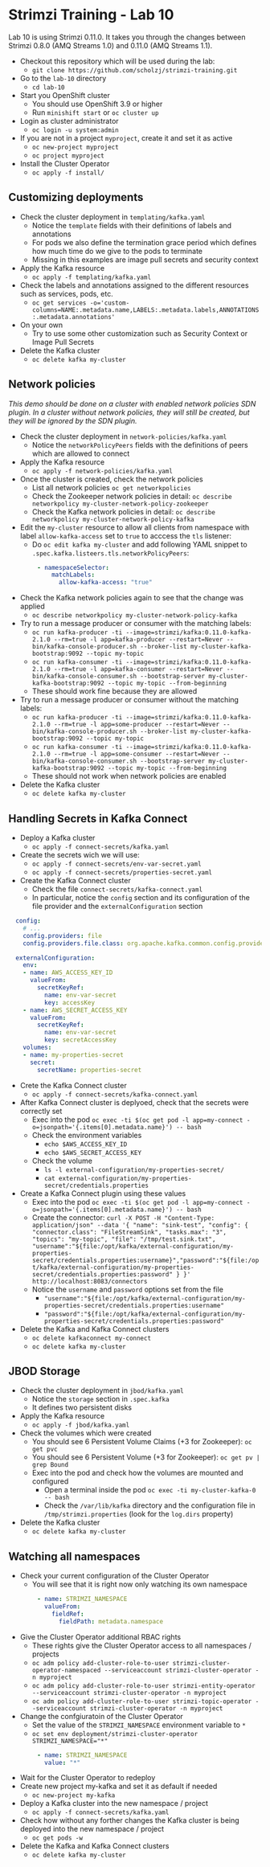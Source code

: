 # Strimzi Training - Lab 10

Lab 10 is using Strimzi 0.11.0. It takes you through the changes between Strimzi 0.8.0 (AMQ Streams 1.0) and 0.11.0 (AMQ Streams 1.1).

* Checkout this repository which will be used during the lab:
  * `git clone https://github.com/scholzj/strimzi-training.git`
* Go to the `lab-10` directory
  * `cd lab-10`
* Start you OpenShift cluster
  * You should use OpenShift 3.9 or higher
  * Run `minishift start` or `oc cluster up`
* Login as cluster administrator
  * `oc login -u system:admin`
* If you are not in a project `myproject`, create it and set it as active
  * `oc new-project myproject`
  * `oc project myproject`
* Install the Cluster Operator
  * `oc apply -f install/`

## Customizing deployments

* Check the cluster deployment in `templating/kafka.yaml`
  * Notice the `template` fields with their definitions of labels and annotations
  * For pods we also define the termination grace period which defines how much time do we give to the pods to terminate
  * Missing in this examples are image pull secrets and security context
* Apply the Kafka resource
  * `oc apply -f templating/kafka.yaml`
* Check the labels and annotations assigned to the different resources such as services, pods, etc.
  * `oc get services -o='custom-columns=NAME:.metadata.name,LABELS:.metadata.labels,ANNOTATIONS:.metadata.annotations'`
* On your own
  * Try to use some other customization such as Security Context or Image Pull Secrets
* Delete the Kafka cluster
  * `oc delete kafka my-cluster`

## Network policies

_This demo should be done on a cluster with enabled network policies SDN plugin. In a cluster without network policies, they will still be created, but they will be ignored by the SDN plugin._

* Check the cluster deployment in `network-policies/kafka.yaml`
  * Notice the `networkPolicyPeers` fields with the definitions of peers which are allowed to connect
* Apply the Kafka resource
  * `oc apply -f network-policies/kafka.yaml`
* Once the cluster is created, check the network policies
  * List all network policies `oc get networkpolicies`
  * Check the Zookeeper network policies in detail: `oc describe networkpolicy my-cluster-network-policy-zookeeper`
  * Check the Kafka network policies in detail: `oc describe networkpolicy my-cluster-network-policy-kafka`
* Edit the `my-cluster` resource to allow all clients from namespace with label `allow-kafka-access` set to `true` to acccess the `tls` listener:
  * Do `oc edit kafka my-cluster` and add following YAML snippet to `.spec.kafka.listeers.tls.networkPolicyPeers`:

```yaml
        - namespaceSelector:
            matchLabels:
              allow-kafka-access: "true"
```

* Check the Kafka network policies again to see that the change was applied
  * `oc describe networkpolicy my-cluster-network-policy-kafka`
* Try to run a message producer or consumer with the matching labels:
  * `oc run kafka-producer -ti --image=strimzi/kafka:0.11.0-kafka-2.1.0 --rm=true -l app=kafka-producer --restart=Never -- bin/kafka-console-producer.sh --broker-list my-cluster-kafka-bootstrap:9092 --topic my-topic`
  * `oc run kafka-consumer -ti --image=strimzi/kafka:0.11.0-kafka-2.1.0 --rm=true -l app=kafka-consumer --restart=Never -- bin/kafka-console-consumer.sh --bootstrap-server my-cluster-kafka-bootstrap:9092 --topic my-topic --from-beginning`
  * These should work fine because they are allowed
* Try to run a message producer or consumer without the matching labels:
  * `oc run kafka-producer -ti --image=strimzi/kafka:0.11.0-kafka-2.1.0 --rm=true -l app=some-producer --restart=Never -- bin/kafka-console-producer.sh --broker-list my-cluster-kafka-bootstrap:9092 --topic my-topic`
  * `oc run kafka-consumer -ti --image=strimzi/kafka:0.11.0-kafka-2.1.0 --rm=true -l app=some-consumer --restart=Never -- bin/kafka-console-consumer.sh --bootstrap-server my-cluster-kafka-bootstrap:9092 --topic my-topic --from-beginning`
  * These should not work when network policies are enabled
* Delete the Kafka cluster
  * `oc delete kafka my-cluster`

## Handling Secrets in Kafka Connect

* Deploy a Kafka cluster 
  * `oc apply -f connect-secrets/kafka.yaml`
* Create the secrets wich we will use:
  * `oc apply -f connect-secrets/env-var-secret.yaml`
  * `oc apply -f connect-secrets/properties-secret.yaml`
* Create the Kafka Connect cluster
  * Check the file `connect-secrets/kafka-connect.yaml`
  * In particular, notice the `config` section and its configuration of the file provider and the `externalConfiguration` section

```yaml
  config:
    # ...
    config.providers: file
    config.providers.file.class: org.apache.kafka.common.config.provider.FileConfigProvider
```     

```yaml
  externalConfiguration:
    env:
    - name: AWS_ACCESS_KEY_ID
      valueFrom:
        secretKeyRef:
          name: env-var-secret
          key: accessKey
    - name: AWS_SECRET_ACCESS_KEY
      valueFrom:
        secretKeyRef:
          name: env-var-secret
          key: secretAccessKey
    volumes:
    - name: my-properties-secret
      secret:
        secretName: properties-secret
```

* Crete the Kafka Connect cluster
  * `oc apply -f connect-secrets/kafka-connect.yaml`
* After Kafka Connect cluster is deplyoed, check that the secrets were correctly set
  * Exec into the pod `oc exec -ti $(oc get pod -l app=my-connect -o=jsonpath='{.items[0].metadata.name}') -- bash`
  * Check the environment variables
    * `echo $AWS_ACCESS_KEY_ID`
    * `echo $AWS_SECRET_ACCESS_KEY`
  * Check the volume
    * `ls -l external-configuration/my-properties-secret/`
    * `cat external-configuration/my-properties-secret/credentials.properties`
* Create a Kafka Connect plugin using these values
  * Exec into the pod `oc exec -ti $(oc get pod -l app=my-connect -o=jsonpath='{.items[0].metadata.name}') -- bash`
  * Create the connector:
    `curl -X POST -H "Content-Type: application/json" --data '{ "name": "sink-test", "config": { "connector.class": "FileStreamSink", "tasks.max": "3", "topics": "my-topic", "file": "/tmp/test.sink.txt", "username":"${file:/opt/kafka/external-configuration/my-properties-secret/credentials.properties:username}","password":"${file:/opt/kafka/external-configuration/my-properties-secret/credentials.properties:password" } }' http://localhost:8083/connectors`
  * Notice the `username` and `password` options set from the file
    * `"username":"${file:/opt/kafka/external-configuration/my-properties-secret/credentials.properties:username"`
    * `"password":"${file:/opt/kafka/external-configuration/my-properties-secret/credentials.properties:password"`
* Delete the Kafka and Kafka Connect clusters
  * `oc delete kafkaconnect my-connect`
  * `oc delete kafka my-cluster`

## JBOD Storage

* Check the cluster deployment in `jbod/kafka.yaml`
  * Notice the `storage` section in `.spec.kafka`
  * It defines two persistent disks
* Apply the Kafka resource
  * `oc apply -f jbod/kafka.yaml`
* Check the volumes which were created
  * You should see 6 Persistent Volume Claims (+3 for Zookeeper): `oc get pvc`
  * You should see 6 Persistent Volume (+3 for Zookeeper): `oc get pv | grep Bound`
  * Exec into the pod and check how the volumes are mounted and configured
    * Open a terminal inside the pod `oc exec -ti my-cluster-kafka-0 -- bash`
    * Check the `/var/lib/kafka` directory and the configuration file in `/tmp/strimzi.properties` (look for the `log.dirs` property)
* Delete the Kafka cluster
  * `oc delete kafka my-cluster`

## Watching all namespaces

* Check your current configuration of the Cluster Operator
  * You will see that it is right now only watching its own namespace

```yaml
        - name: STRIMZI_NAMESPACE
          valueFrom:
            fieldRef:
              fieldPath: metadata.namespace
```

* Give the Cluster Operator additional RBAC rights
  * These rights give the Cluster Operator access to all namespaces / projects
  * `oc adm policy add-cluster-role-to-user strimzi-cluster-operator-namespaced --serviceaccount strimzi-cluster-operator -n myproject`
  * `oc adm policy add-cluster-role-to-user strimzi-entity-operator --serviceaccount strimzi-cluster-operator -n myproject`
  * `oc adm policy add-cluster-role-to-user strimzi-topic-operator --serviceaccount strimzi-cluster-operator -n myproject`
* Change the confgiuratoin of the Cluster Operator
  * Set the value of the `STRIMZI_NAMESPACE` environment variable to `*`
  * `oc set env deployment/strimzi-cluster-operator STRIMZI_NAMESPACE="*"`

```yaml
        - name: STRIMZI_NAMESPACE
          value: "*"
```

* Wait for the Cluster Operator to redeploy
* Create new project my-kafka and set it as default if needed
  * `oc new-project my-kafka`
* Deploy a Kafka cluster into the new namespace / project
  * `oc apply -f connect-secrets/kafka.yaml`
* Check how without any forther changes the Kafka cluster is being deployed into the new namespace / project
  * `oc get pods -w`
* Delete the Kafka and Kafka Connect clusters
  * `oc delete kafka my-cluster`
